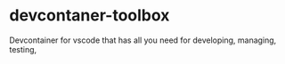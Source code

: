 # devcontaner-toolbox
Devcontainer for vscode that has all you need for developing, managing, testing, 
